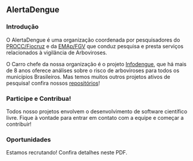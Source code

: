 ## AlertaDengue

### Introdução

O AlertaDengue é uma organização coordenada por pesquisadores do [PROCC/Fiocruz](https://portal.fiocruz.br/en/procc-programa-de-computacao-cientifica-ingles) e da [EMAp/FGV](https://emap.fgv.br) que conduz pesquisa e presta serviços relacionados à vigilância de Arboviroses.

O Carro chefe da nossa organização é o projeto [Infodengue](https://info.dengue.mat.br), que há mais de 8 anos oferece análises sobre o risco de arboviroses para todos os municípios Brasileiros. Mas temos muitos outros projetos ativos de pesquisa! confira nossos [repositórios](https://github.com/orgs/AlertaDengue/repositories)!

### Participe e Contribua!
Todos nosso projetos envolvem o desenvolvimento de software científico livre. Fique à vontade para entrar em contato com a equipe e começar a contribuir!

### Oportunidades
Estamos recrutando! Confira detalhes neste PDF.

<!--

**Here are some ideas to get you started:**

🙋‍♀️ A short introduction - what is your organization all about?
🌈 Contribution guidelines - how can the community get involved?
👩‍💻 Useful resources - where can the community find your docs? Is there anything else the community should know?
🍿 Fun facts - what does your team eat for breakfast?
🧙 Remember, you can do mighty things with the power of [Markdown](https://docs.github.com/github/writing-on-github/getting-started-with-writing-and-formatting-on-github/basic-writing-and-formatting-syntax)
-->
